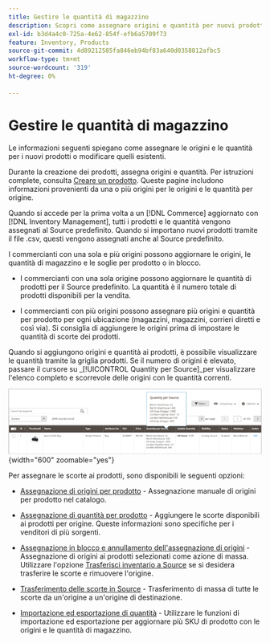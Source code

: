 ```yaml
---
title: Gestire le quantità di magazzino
description: Scopri come assegnare origini e quantità per nuovi prodotti o modificare prodotti esistenti.
exl-id: b3d4a4c0-725a-4e62-854f-efb6a5709f73
feature: Inventory, Products
source-git-commit: 4d89212585fa846eb94bf83a640d0358812afbc5
workflow-type: tm+mt
source-wordcount: '319'
ht-degree: 0%

---
```


# Gestire le quantità di magazzino

Le informazioni seguenti spiegano come assegnare le origini e le quantità per i nuovi prodotti o modificare quelli esistenti.

Durante la creazione dei prodotti, assegna origini e quantità. Per istruzioni complete, consulta [Creare un prodotto](../catalog/product-create.md). Queste pagine includono informazioni provenienti da una o più origini per le origini e le quantità per origine.

Quando si accede per la prima volta a un [!DNL Commerce] aggiornato con [!DNL Inventory Management], tutti i prodotti e le quantità vengono assegnati al Source predefinito. Quando si importano nuovi prodotti tramite il file .csv, questi vengono assegnati anche al Source predefinito.

I commercianti con una sola e più origini possono aggiornare le origini, le quantità di magazzino e le soglie per prodotto o in blocco.

- I commercianti con una sola origine possono aggiornare le quantità di prodotti per il Source predefinito. La quantità è il numero totale di prodotti disponibili per la vendita.

- I commercianti con più origini possono assegnare più origini e quantità per prodotto per ogni ubicazione (magazzini, magazzini, corrieri diretti e così via). Si consiglia di aggiungere le origini prima di impostare le quantità di scorte dei prodotti.

Quando si aggiungono origini e quantità ai prodotti, è possibile visualizzare le quantità tramite la griglia prodotti. Se il numero di origini è elevato, passare il cursore su _[!UICONTROL Quantity per Source]_per visualizzare l&#39;elenco completo e scorrevole delle origini con le quantità correnti.

![Quantità di prodotti per origine](assets/inventory-product-quantity.png){width="600" zoomable="yes"}

Per assegnare le scorte ai prodotti, sono disponibili le seguenti opzioni:

- [Assegnazione di origini per prodotto](sources-assign-per-product.md) - Assegnazione manuale di origini per prodotto nel catalogo.

- [Assegnazione di quantità per prodotto](quantities-assign-per-product.md) - Aggiungere le scorte disponibili ai prodotti per origine. Queste informazioni sono specifiche per i venditori di più sorgenti.

- [Assegnazione in blocco e annullamento dell&#39;assegnazione di origini](bulk-assignment.md) - Assegnazione di origini ai prodotti selezionati come azione di massa. Utilizzare l&#39;opzione [Trasferisci inventario a Source](inventory-transfer.md) se si desidera trasferire le scorte e rimuovere l&#39;origine.

- [Trasferimento delle scorte in Source](inventory-transfer.md) - Trasferimento di massa di tutte le scorte da un&#39;origine a un&#39;origine di destinazione.

- [Importazione ed esportazione di quantità](inventory-import-export.md) - Utilizzare le funzioni di importazione ed esportazione per aggiornare più SKU di prodotto con le origini e le quantità di magazzino.
